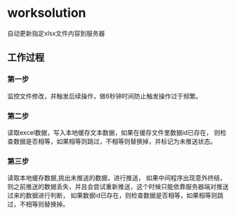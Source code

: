 # worksolution
自动更新指定xlsx文件内容到服务器
## 工作过程
### 第一步
监控文件修改，并触发后续操作，做6秒钟时间防止触发操作过于频繁。
### 第二步
读取excel数据，写入本地缓存文本数据，如果在缓存文件里数据id已存在，
则检查数据是否相等，如果相等则跳过，不相等则替换掉，并标记为未推送状态。
### 第三步
读取本地缓存数据,挑出未推送的数据，进行推送，
如果中间程序出现意外终结，则之前推送的数据丢失，并且会尝试重新推送，这个时候只能依靠服务器端对推送过来的数据进行判断，
如果数据id已存在，则检查数据是否相等，如果相等则跳过，不相等则替换掉。
